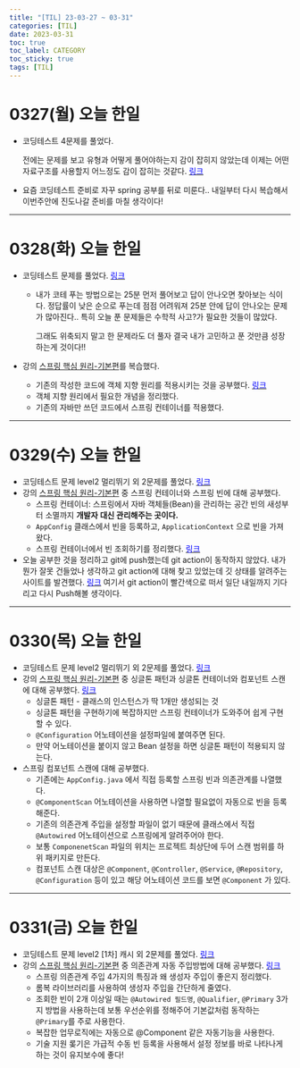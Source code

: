 ```yaml
---
title: "[TIL] 23-03-27 ~ 03-31"
categories: [TIL]
date: 2023-03-31
toc: true
toc_label: CATEGORY
toc_sticky: true
tags: [TIL]
---
```



# 0327(월) 오늘 한일

- 코딩테스트 4문제를 풀었다.
    
    전에는 문제를 보고 유형과 어떻게 풀어야하는지 감이 잡히지 않았는데 이제는 어떤 자료구조를 사용할지 어느정도 감이 잡히는 것같다. [<span style="color:blue">링크</span>](https://hstla.github.io/codingtest/%EB%A7%A4%EC%9D%BC_%EC%BD%94%ED%85%8C_%ED%92%80%EA%B8%B0/)
    
- 요즘 코딩테스트 준비로 자꾸 spring 공부를 뒤로 미룬다.. 내일부터 다시 복습해서 이번주안에 진도나갈 준비를 마칠 생각이다!

---

# 0328(화) 오늘 한일

- 코딩테스트 문제를 풀었다. [<span style="color:blue">링크</span>](https://hstla.github.io/codingtest/%EB%A7%A4%EC%9D%BC_%ED%92%80%EA%B8%B0/)
    - 내가 코테 푸는 방법으로는 25분 먼저 풀어보고 답이 안나오면 찾아보는 식이다.
    정답률이 낮은 순으로 푸는데 점점 어려워져 25분 안에 답이 안나오는 문제가 많아진다..
    특히 오늘 푼 문제들은 수학적 사고?가 필요한 것들이 많았다.
        
        그래도 위축되지 말고 한 문제라도 더 풀자 결국 내가 고민하고 푼 것만큼 성장하는게 것이다!!
        
- 강의 [스프링 핵심 원리-기본편](https://www.inflearn.com/course/%EC%8A%A4%ED%94%84%EB%A7%81-%ED%95%B5%EC%8B%AC-%EC%9B%90%EB%A6%AC-%EA%B8%B0%EB%B3%B8%ED%8E%B8/dashboard)를 복습했다.
    - 기존의 작성한 코드에 객체 지향 원리를 적용시키는 것을 공부했다.  [<span style="color:blue">링크</span>](https://hstla.github.io/spring/%EA%B0%9D%EC%B2%B4-%EC%A7%80%ED%96%A5-%EC%9B%90%EB%A6%AC-%EC%A0%81%EC%9A%A9/)
    - 객체 지향 원리에서 필요한 개념을 정리했다.
    - 기존의 자바만 쓰던 코드에서 스프링 컨테이너를 적용했다.

---

# 0329(수) 오늘 한일

- 코딩테스트 문제 level2 멀리뛰기 외 2문제를 풀었다. [<span style="color:blue">링크</span>](https://hstla.github.io/codingtest/%EB%A7%A4%EC%9D%BC-%ED%92%80%EA%B8%B0/)
- 강의 [스프링 핵심 원리-기본편](https://www.inflearn.com/course/%EC%8A%A4%ED%94%84%EB%A7%81-%ED%95%B5%EC%8B%AC-%EC%9B%90%EB%A6%AC-%EA%B8%B0%EB%B3%B8%ED%8E%B8/dashboard) 중 스프링 컨테이너와 스프링 빈에 대해 공부했다.
    - 스프링 컨테이너: 스프링에서 자바 객체들(Bean)을 관리하는 공간
    빈의 새성부터 소멸까지 **개발자** **대신 관리해주는 곳이다.**
    - `AppConfig` 클래스에서 빈을 등록하고, `ApplicationContext` 으로 빈을 가져왔다.
    - 스프링 컨테이너에서 빈 조회하기를 정리했다. [<span style="color:blue">링크</span>](https://hstla.github.io/spring/%EC%8A%A4%ED%94%84%EB%A7%81-%EC%BB%A8%ED%85%8C%EC%9D%B4%EB%84%88%EC%97%90%EC%84%9C-%EB%B9%88-%EC%A1%B0%ED%9A%8C%ED%95%98%EA%B8%B0/)
- 오늘 공부한 것을 정리하고 git에 push했는데 git action이 동작하지 않았다. 내가 뭔가 잘못 건들었나 생각하고 git action에 대해 찾고 있었는데 깃 상태를 알려주는 사이트를 발견했다. [<span style="color:blue">링크</span>](https://www.githubstatus.com/) 
여기서 git action이 빨간색으로 떠서 일단 내일까지 기다리고 다시 Push해볼 생각이다.

---

# 0330(목) 오늘 한일

- 코딩테스트 문제 level2 멀리뛰기 외 2문제를 풀었다. [<span style="color:blue">링크</span>](https://hstla.github.io/codingtest/%EB%A7%A4%EC%9D%BC-%ED%92%80%EA%B8%B0/)
- 강의 [스프링 핵심 원리-기본편](https://www.inflearn.com/course/%EC%8A%A4%ED%94%84%EB%A7%81-%ED%95%B5%EC%8B%AC-%EC%9B%90%EB%A6%AC-%EA%B8%B0%EB%B3%B8%ED%8E%B8/dashboard) 중 싱글톤 패턴과 싱글톤 컨테이너와 컴포넌트 스캔에 대해 공부했다.  [<span style="color:blue">링크</span>](https://hstla.github.io/spring/%EC%8B%B1%EA%B8%80%ED%86%A4-%EC%BB%A8%ED%85%8C%EC%9D%B4%EB%84%88/)
    - 싱글톤 패턴 - 클래스의 인스턴스가 딱 1개만 생성되는 것
    - 싱글톤 패턴을 구현하기에 복잡하지만 스프링 컨테이너가 도와주어 쉽게 구현할 수 있다.
    - `@Configuration` 어노테이션을 설정파일에 붙여주면 된다.
    - 만약 어노테이션을 붙이지 않고 Bean 설정을 하면 싱글톤 패턴이 적용되지 않는다.
- 스프링 컴포넌트 스캔에 대해 공부했다.
    - 기존에는 `AppConfig.java` 에서 직접 등록할 스프링 빈과 의존관계를 나열했다.
    - `@ComponentScan` 어노테이션을 사용하면 나열할 필요없이 자동으로 빈을 등록해준다.
    - 기존의 의존관계 주입을 설정할 파일이 없기 때문에 클래스에서 직접 `@Autowired` 어노테이션으로 스프링에게 알려주어야 한다.
    - 보통 `ComponenetScan` 파일의 위치는 프로젝트 최상단에 두어 스캔 범위를 하위 패키지로 만든다.
    - 컴포넌트 스캔 대상은 `@Component`, `@Controller`, `@Service`, `@Repository`, `@Configuration` 등이 있고 해당 어노테이션 코드를 보면 `@Component` 가 있다.

---

# 0331(금) 오늘 한일

- 코딩테스트 문제 level2 [1차] 캐시 외 2문제를 풀었다. [<span style="color:blue">링크</span>](https://hstla.github.io/codingtest/%EB%A7%A4%EC%9D%BC-%ED%92%80%EA%B8%B0/)
- 강의 [스프링 핵심 원리-기본편](https://www.inflearn.com/course/%EC%8A%A4%ED%94%84%EB%A7%81-%ED%95%B5%EC%8B%AC-%EC%9B%90%EB%A6%AC-%EA%B8%B0%EB%B3%B8%ED%8E%B8/dashboard) 중 의존관계 자동 주입방법에 대해 공부했다. [<span style="color:blue">링크</span>](https://hstla.github.io/spring/%EB%8B%A4%EC%96%91%ED%95%9C-%EC%9D%98%EC%A1%B4%EA%B4%80%EA%B3%84-%EC%A3%BC%EC%9E%85-%EB%B0%A9%EB%B2%95/)
    - 스프링 의존관계 주입 4가지의 특징과 왜 생성자 주입이 좋은지 정리했다.
    - 롬복 라이브러리를 사용하여 생성자 주입을 간단하게 줄였다.
    - 조회한 빈이 2개 이상일 때는 `@Autowired 필드명`, `@Qualifier`, `@Primary` 3가지 방법을 사용하는데 보통 우선순위를 정해주어 기본값처럼 동작하는 `@Primary`를 주로 사용한다.
    - 복잡한 업무로직에는 자동으로 @Component 같은 자동기능을 사용한다.
    - 기술 지원 롲기은 가급적 수동 빈 등록을 사용해서 설정 정보를 바로 나타나게 하는 것이 유지보수에 좋다!